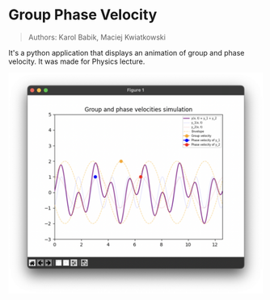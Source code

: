 # Group Phase Velocity
> Authors: Karol Babik, Maciej Kwiatkowski 

It's a python application that displays an animation of group and phase velocity. It was made for Physics lecture.

![Animation](animation.PNG)